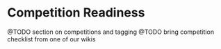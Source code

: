 # Competition Readiness

@TODO section on competitions and tagging
@TODO bring competition checklist from one of our wikis
